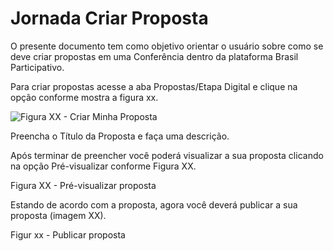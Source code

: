 # Jornada Criar Proposta

O presente documento tem como objetivo orientar o usuário sobre como se deve criar propostas em uma Conferência dentro da plataforma Brasil Participativo.

Para criar propostas acesse a aba Propostas/Etapa Digital e clique na opção conforme mostra a figura xx.

![Figura XX - Criar Minha Proposta](CriarProposta.JPG)

Preencha o Título da Proposta e faça uma descrição.

Após terminar de preencher você poderá visualizar a sua proposta clicando na opção Pré-visualizar conforme Figura XX.

Figura XX - Pré-visualizar proposta

Estando de acordo com a proposta, agora você deverá publicar a sua proposta (imagem XX).

Figur xx - Publicar proposta 